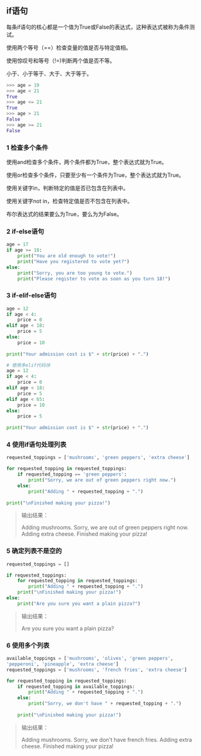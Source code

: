 ## if语句

每条if语句的核心都是一个值为True或False的表达式，这种表达式被称为条件测试。

使用两个等号（==）检查变量的值是否与特定值相。

使用惊叹号和等号（!=)判断两个值是否不等。

小于、小于等于、大于、大于等于。

```python
>>> age = 19
>>> age < 21
True
>>> age <= 21
True
>>> age > 21
False
>>> age >= 21
False
```



### 1 检查多个条件

使用and检查多个条件，两个条件都为True，整个表达式就为True。

使用or检查多个条件，只要至少有一个条件为True，整个表达式就为True。

使用关键字in，判断特定的值是否已包含在列表中。

使用关键字not in，检查特定值是否不包含在列表中。

布尔表达式的结果要么为True，要么为为False。



### 2 if-else语句

```python
age = 17
if age >= 18:
	print("You are old enough to vote!")
	print("Have you registered to vote yet?")
else:
	print("Sorry, you are too young to vote.")
	print("Please register to vote as soon as you turn 18!")
```



### 3 if-elif-else语句

```python
age = 12
if age < 4:
	price = 0
elif age < 18:
	price = 5
else:
	price = 10
    
print("Your admission cost is $" + str(price) + ".")
```



```python
# 使用多elif代码块
age = 12
if age < 4:
	price = 0
elif age < 18:
	price = 5
elif age < 65:
	price = 10
else:
	price = 5
    
print("Your admission cost is $" + str(price) + ".")
```



### 4 使用if语句处理列表

```python
requested_toppings = ['mushrooms', 'green peppers', 'extra cheese']

for requested_topping in requested_toppings:
	if requested_topping == 'green peppers':
		print("Sorry, we are out of green peppers right now.")
	else:
		print("Adding " + requested_topping + ".")
        
print("\nFinished making your pizza!")
```

>输出结果：
>
>Adding mushrooms.
>Sorry, we are out of green peppers right now.
>Adding extra cheese.
>Finished making your pizza!



### 5 确定列表不是空的

```python
requested_toppings = []

if requested_toppings:
	for requested_topping in requested_toppings:
		print("Adding " + requested_topping + ".")
	print("\nFinished making your pizza!")
else:
	print("Are you sure you want a plain pizza?")
```

>输出结果：
>
>Are you sure you want a plain pizza?



### 6 使用多个列表

```python
available_toppings = ['mushrooms', 'olives', 'green peppers',
'pepperoni', 'pineapple', 'extra cheese']
requested_toppings = ['mushrooms', 'french fries', 'extra cheese']

for requested_topping in requested_toppings:
	if requested_topping in available_toppings:
		print("Adding " + requested_topping + ".")
	else:
		print("Sorry, we don't have " + requested_topping + ".")
        
	print("\nFinished making your pizza!")
```

>输出结果：
>
>Adding mushrooms.
>Sorry, we don't have french fries.
>Adding extra cheese.
>Finished making your pizza!

